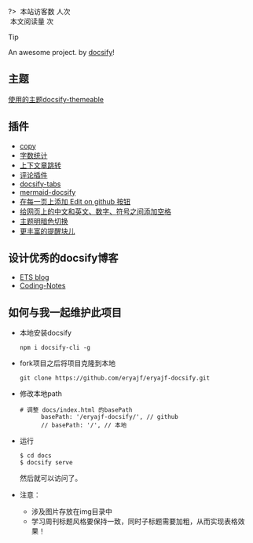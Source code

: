 <link rel="stylesheet" href="https://cdn.jsdelivr.net/npm/font-awesome@4.7.0/css/font-awesome.min.css">
<script async src="https://cdn.jsdelivr.net/npm/busuanzi@2.3.0/bsz.pure.mini.min.js"></script>

?> <span id="busuanzi_container_site_uv"><img src="_media/visit.svg" data-origin="view.svg" alt data-no-zoom> 本站访客数 <span id="busuanzi_value_site_uv"><i class="fa fa-spinner fa-spin"></i></span> 人次</span><br><span id="busuanzi_container_page_pv"><img src="//notes.abelsu7.top/_media/view.svg" data-origin="view.svg" alt data-no-zoom> 本文阅读量 <span id="busuanzi_value_page_pv"><i class="fa fa-spinner fa-spin"></i></span> 次</span>

> [!TIP]
> An awesome project. by [docsify](https://docsify.js.org/#/)!

## 主题

[使用的主题docsify-themeable](https://github.com/jhildenbiddle/docsify-themeable)

## 插件

- [copy](https://github.com/jperasmus/docsify-copy-code)
- [字数统计](https://github.com/827652549/docsify-count)
- [上下文章跳转](https://github.com/imyelo/docsify-pagination)
- [评论插件](https://github.com/gitalk/gitalk)
- [docsify-tabs](https://github.com/jhildenbiddle/docsify-tabs)
- [mermaid-docsify](https://github.com/Leward/mermaid-docsify)
- [在每一页上添加 Edit on github 按钮](https://github.com/cyrilf/docsify-edit-link)
- [给网页上的中文和英文、数字、符号之间添加空格](https://github.com/sy-records/docsify-pangu)
- [主题明暗色切换](https://github.com/boopathikumar018/docsify-darklight-theme)
- [更丰富的提醒块儿](https://github.com/fzankl/docsify-plugin-flexible-alerts)
## 设计优秀的docsify博客

- [ETS blog](https://notebook.js.org/#/README)
- [Coding-Notes](https://notes.abelsu7.top/#/)

## 如何与我一起维护此项目

- 本地安装docsify

  ```
  npm i docsify-cli -g
  ```

- fork项目之后将项目克隆到本地

  ```
  git clone https://github.com/eryajf/eryajf-docsify.git
  ```

- 修改本地path

  ```
  # 调整 docs/index.html 的basePath
  		basePath: '/eryajf-docsify/', // github
        // basePath: '/', // 本地
  ```

- 运行

  ```
  $ cd docs
  $ docsify serve
  ```

  然后就可以访问了。

- 注意：

  - 涉及图片存放在img目录中
  - 学习周刊标题风格要保持一致，同时子标题需要加粗，从而实现表格效果！

